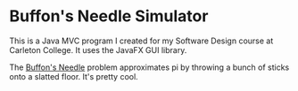 # Buffon's Needle Simulator #
This is a Java MVC program I created for my Software Design course at Carleton College. It uses the JavaFX GUI library.

The [Buffon's Needle](https://en.wikipedia.org/wiki/Buffon%27s_needle) problem approximates pi by throwing a bunch of sticks onto a slatted floor. It's pretty cool.
